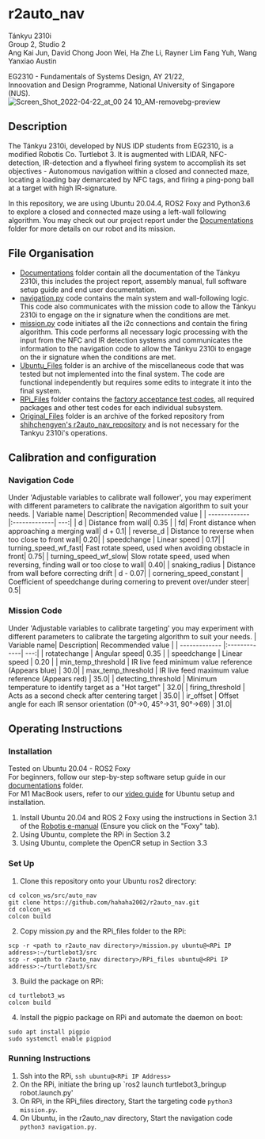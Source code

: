 # r2auto_nav
Tánkyu 2310i <br/>
Group 2, Studio 2 <br/>
Ang Kai Jun, David Chong Joon Wei, Ha Zhe Li, Rayner Lim Fang Yuh, Wang Yanxiao Austin <br/>

EG2310 - Fundamentals of Systems Design, AY 21/22, <br/>
Innoovation and Design Programme, National University of Singapore (NUS). <br/>
![Screen_Shot_2022-04-22_at_00 24 10_AM-removebg-preview](https://user-images.githubusercontent.com/98021799/164507042-20e43ebc-5e01-4274-ae9d-c0b32a4be674.png)



## Description
The Tánkyu 2310i, developed by NUS IDP students from EG2310, is a modified Robotis Co. Turtlebot 3. It is augmented with LIDAR, NFC-detection, IR-detection and a flywheel firing system to accomplish its set objectives - Autonomous navigation within a closed and connected maze, locating a loading bay demarcated by NFC tags, and firing a ping-pong ball at a target with high IR-signature.

In this repository, we are using Ubuntu 20.04.4, ROS2 Foxy and Python3.6 to explore a closed and connected maze using a left-wall following algorithm.
You may check out our project report under the [Documentations](https://github.com/hahaha2002/r2auto_nav/tree/main/Documentations) folder for more details on our robot and its mission.

## File Organisation
- [Documentations](https://github.com/hahaha2002/r2auto_nav/tree/main/Documentations) folder contain all the documentation of the Tánkyu 2310i, this includes the project report, assembly manual, full software setup guide and end user documentation.
- [navigation.py](https://github.com/hahaha2002/r2auto_nav/blob/main/navigation.py) code contains the main system and wall-following logic. This code also communicates with the mission code to allow the Tánkyu 2310i to engage on the ir signature when the conditions are met.
- [mission.py](https://github.com/hahaha2002/r2auto_nav/blob/main/mission.py) code initiates all the i2c connections and contain the firing algorithm. This code performs all necessary logic processing with the input from the NFC and IR detection systems and communicates the information to the navigation code to allow the Tánkyu 2310i to engage on the ir signature when the conditions are met.
- [Ubuntu_Files](https://github.com/hahaha2002/r2auto_nav/tree/main/Ubuntu_Files) folder is an archive of the miscellaneous code that was tested but not implemented into the final system. The code are functional independently but requires some edits to integrate it into the final system.
- [RPi_Files](https://github.com/hahaha2002/r2auto_nav/tree/main/RPi_Files) folder contains the [factory acceptance test codes](https://github.com/hahaha2002/r2auto_nav/tree/main/RPi_Files/fac_test), all required packages and other test codes for each individual subsystem. 
- [Original_Files](https://github.com/hahaha2002/r2auto_nav/tree/main/Original_Files) folder is an archive of the forked repository from [shihchengyen's r2auto_nav_repository](https://github.com/shihchengyen/r2auto_nav) and is not necessary for the Tankyu 2310i's operations.


## Calibration and configuration
### Navigation Code
Under 'Adjustable variables to calibrate wall follower', you may experiment with different parameters to calibrate the navigation algorithm to suit your needs.
| Variable name| Description| Recommended value  |
| ------------- |:-------------| ---:|
| d | Distance from wall| 0.35 |
| fd| Front distance when approaching a merging wall| d + 0.1|
| reverse_d | Distance to reverse when too close to front wall| 0.20|
| speedchange | Linear speed | 0.17|
| turning_speed_wf_fast| Fast rotate speed, used when avoiding obstacle in front| 0.75|
| turning_speed_wf_slow| Slow rotate speed, used when reversing, finding wall or too close to wall| 0.40|
| snaking_radius | Distance from wall before correcting drift | d - 0.07|
| cornering_speed_constant | Coefficient of speedchange during cornering to prevent over/under steer| 0.5|

### Mission Code
Under 'Adjustable variables to calibrate targeting' you may experiment with different parameters to calibrate the targeting algorithm to suit your needs.
| Variable name| Description| Recommended value  |
| ------------- |:-------------| ---:|
| rotatechange | Angular speed| 0.35 |
| speedchange | Linear speed | 0.20 |
| min_temp_threshold | IR live feed minimum value reference (Appears blue) | 30.0|
| max_temp_threshold | IR live feed maximum value reference (Appears red) | 35.0|
| detecting_threshold | Minimum temperature to identify target as a "Hot target" | 32.0|
| firing_threshold | Acts as a second check after centering target | 35.0|
| ir_offset | Offset angle for each IR sensor orientation (0°→0, 45°→31, 90°→69) | 31.0|

## Operating Instructions

### Installation
Tested on Ubuntu 20.04 - ROS2 Foxy <br/>
For beginners, follow our step-by-step software setup guide in our [documentations](https://github.com/hahaha2002/r2auto_nav/tree/main/Documentations) folder.<br/>
For M1 MacBook users, refer to our [video guide](https://youtu.be/suntoEurFio) for Ubuntu setup and installation. <br/>

1. Install Ubuntu 20.04 and ROS 2 Foxy using the instructions in Section 3.1 of the [Robotis e-manual](https://emanual.robotis.com/docs/en/platform/turtlebot3/quick-start/#pc-setup) (Ensure you click on the "Foxy" tab).
3. Using Ubuntu, complete the RPi in Section 3.2
4. Using Ubuntu, complete the OpenCR setup in Section 3.3 

### Set Up
1. Clone this repository onto your Ubuntu ros2 directory: <br/>
``` 
cd colcon_ws/src/auto_nav
git clone https://github.com/hahaha2002/r2auto_nav.git 
cd colcon_ws
colcon build
```
2. Copy mission.py and the RPi_files folder to the RPi: <br/>
``` 
scp -r <path to r2auto_nav directory>/mission.py ubuntu@<RPi IP address>:~/turtlebot3/src 
scp -r <path to r2auto_nav directory>/RPi_files ubuntu@<RPi IP address>:~/turtlebot3/src 
```
3. Build the package on RPi: <br/>
``` 
cd turtlebot3_ws 
colcon build 
```
4. Install the pigpio package on RPi and automate the daemon on boot:
```
sudo apt install pigpio
sudo systemctl enable pigpiod
```

### Running Instructions
1. Ssh into the RPi, `ssh ubuntu@<RPi IP Address>`
2. On the RPi, initiate the bring up `ros2 launch turtlebot3_bringup robot.launch.py'
3. On RPi, in the RPi_files directory, Start the targeting code `python3 mission.py`.
4. On Ubuntu, in the r2auto_nav directory, Start the navigation code `python3 navigation.py`.






